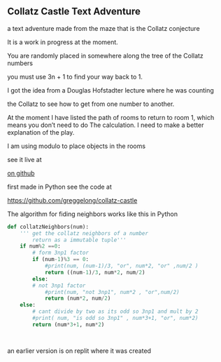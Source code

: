 ## Collatz Castle Text Adventure

a text adventure made from the maze that is the Collatz conjecture 

It is a work in progress at the moment.

You are randomly placed in somewhere along the tree of the Collatz numbers

you must use 3n + 1 to find your way back to 1.

I got the idea from a Douglas Hofstadter lecture where he was counting

the Collatz to see how to get from one number to another.

At the moment I have listed the path of rooms to return to room 1, which means you don’t need to do
The calculation.
I need to make a better explanation of the play.

I am using modulo to place objects in the rooms


see it live at 

[on github](https://greggelong.github.io/collatz-castle-p5js/cc)


first made in Python see the code at 

https://github.com/greggelong/collatz-castle

The algorithm for fiding neighbors works like this in Python

```python
def collatzNeighbors(num):
    ''' get the collatz neighbors of a number
        return as a immutable tuple'''
    if num%2 ==0:
        # form 3np1 factor
        if (num-1)%3 == 0:       
            #print(num, (num-1)/3, "or", num*2, "or" ,num/2 )
            return ((num-1)/3, num*2, num/2)
        else:
        # not 3np1 factor
            #print(num, "not 3np1", num*2 , "or",num/2)
            return (num*2, num/2)
    else:
        # cant divide by two as its odd so 3np1 and mult by 2
        #print( num, "is odd so 3np1" , num*3+1, "or", num*2)
        return (num*3+1, num*2)
    



````


an earlier version is on replit where it was created

 
